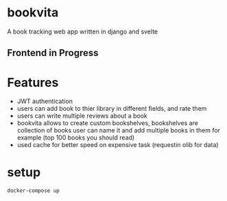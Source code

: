 # bookvita
A book tracking web app written in django and svelte

## Frontend in Progress

# Features

- JWT authentication
- users can add book to thier library in different fields, and rate them
- users can write multiple reviews about a book
- bookvita allows to create custom bookshelves, bookshelves are collection of books user can name it and add multiple books in them for example (top 100 books you should read)
- used cache for better speed on expensive task (requestin olib for data)

# setup

```
docker-compose up
```
